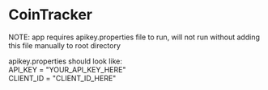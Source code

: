 # CoinTracker

NOTE: app requires apikey.properties file to run, will not run without adding this file manually to root directory

apikey.properties should look like:\
API_KEY = "YOUR_API_KEY_HERE"\
CLIENT_ID = "CLIENT_ID_HERE"
